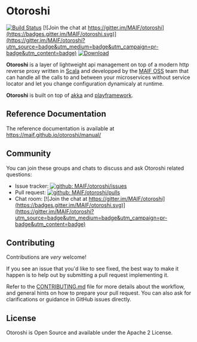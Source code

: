 # Otoroshi

[![Build Status](https://travis-ci.org/MAIF/otoroshi.svg?branch=master)](https://travis-ci.org/MAIF/otoroshi) [![Join the chat at https://gitter.im/MAIF/otoroshi](https://badges.gitter.im/MAIF/otoroshi.svg)](https://gitter.im/MAIF/otoroshi?utm_source=badge&utm_medium=badge&utm_campaign=pr-badge&utm_content=badge) [ ![Download](https://img.shields.io/github/release/MAIF/otoroshi.svg) ](https://dl.bintray.com/maif/binaries/otoroshi.jar/1.2.1-dev/otoroshi.jar)

**Otoroshi** is a layer of lightweight api management on top of a modern http reverse proxy written in <a href="https://www.scala-lang.org/" target="_blank">Scala</a> and developped by the <a href="https://maif.github.io" target="_blank">MAIF OSS</a> team that can handle all the calls to and between your microservices without service locator and let you change configuration dynamicaly at runtime.

**Otoroshi** is built on top of <a href="https://akka.io">akka</a> and <a href="https://www.playframework.com">playframework</a>.

## Reference Documentation

The reference documentation is available at https://maif.github.io/otoroshi/manual/

## Community
You can join these groups and chats to discuss and ask Otoroshi related questions:

- Issue tracker: [![github: MAIF/otoroshi/issues](https://img.shields.io/github/issues/MAIF/otoroshi.svg)](https://github.com/MAIF/otoroshi/issues)
- Pull request: [![github: MAIF/otoroshi/pulls](https://img.shields.io/github/issues-pr/MAIF/otoroshi.svg)](https://github.com/MAIF/otoroshi/pulls)
- Chat room: [![Join the chat at https://gitter.im/MAIF/otoroshi](https://badges.gitter.im/MAIF/otoroshi.svg)](https://gitter.im/MAIF/otoroshi?utm_source=badge&utm_medium=badge&utm_campaign=pr-badge&utm_content=badge)

## Contributing

Contributions are *very* welcome!

If you see an issue that you'd like to see fixed, the best way to make it happen is to help out by submitting a pull request implementing it.

Refer to the [CONTRIBUTING.md](https://github.com/MAIF/otoroshi/blob/master/.github/CONTRIBUTING.md) file for more details about the workflow,
and general hints on how to prepare your pull request. You can also ask for clarifications or guidance in GitHub issues directly.

## License

Otoroshi is Open Source and available under the Apache 2 License.


